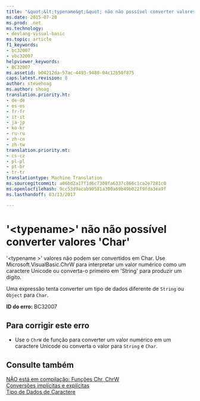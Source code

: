 ```yaml
---
title: "&quot;&lt;typename&gt;&quot; não não possível converter valores &quot;Char&quot; | Documentos do Microsoft"
ms.date: 2015-07-20
ms.prod: .net
ms.technology:
- devlang-visual-basic
ms.topic: article
f1_keywords:
- bc32007
- vbc32007
helpviewer_keywords:
- BC32007
ms.assetid: b04212da-57ac-4493-9480-04c12b50f875
caps.latest.revision: 8
author: stevehoag
ms.author: shoag
translation.priority.ht:
- de-de
- es-es
- fr-fr
- it-it
- ja-jp
- ko-kr
- ru-ru
- zh-cn
- zh-tw
translation.priority.mt:
- cs-cz
- pl-pl
- pt-br
- tr-tr
translationtype: Machine Translation
ms.sourcegitcommit: a06bd2a17f1d6c7308fa6337c866c1ca2e7281c0
ms.openlocfilehash: 9cc53d9acab90581a390a69b49b022f9fda3ea9f
ms.lasthandoff: 03/13/2017

---
```

# <a name="39lttypenamegt39-values-cannot-be-converted-to-39char39"></a>'&lt;typename&gt;' não não possível converter valores 'Char'
'\<typename >' valores não podem ser convertidos em Char. Use Microsoft.VisualBasic.ChrW para interpretar um valor numérico como um caractere Unicode ou converta-o primeiro em 'String' para produzir um dígito.  
  
 Uma expressão tenta converter um tipo de dados diferente de `String` ou `Object` para `Char`.  
  
 **ID do erro:** BC32007  
  
## <a name="to-correct-this-error"></a>Para corrigir este erro  
  
-   Use o `ChrW` de função para converter um valor numérico em um caractere Unicode ou converta o valor para `String` e `Char`.  
  
## <a name="see-also"></a>Consulte também  
 [NÃO está em compilação: Funções Chr, ChrW](http://msdn.microsoft.com/en-us/37f3c707-8a6f-4c51-9b02-9e634c4299ab)   
 [Conversões implícitas e explícitas](../../visual-basic/programming-guide/language-features/data-types/implicit-and-explicit-conversions.md)   
 [Tipo de Dados de Caractere](../../visual-basic/language-reference/data-types/char-data-type.md)
